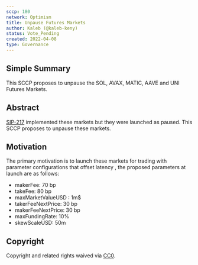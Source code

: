 ```yaml
---
sccp: 180
network: Optimism
title: Unpause Futures Markets
author: Kaleb (@kaleb-keny)
status: Vote_Pending
created: 2022-04-08
type: Governance
---
```


## Simple Summary

<!--"If you can't explain it simply, you don't understand it well enough." Provide a simplified and layman-accessible explanation of the SCCP.-->

This SCCP proposes to unpause the SOL, AVAX, MATIC, AAVE and UNI Futures Markets.

## Abstract

<!--A short (~200 word) description of the variable change proposed.-->

[SIP-217](https://sips.synthetix.io/sips/sip-217/) implemented these markets but they were launched as paused. This SCCP proposes to unpause these markets.


## Motivation

<!--The motivation is critical for SCCPs that want to update variables within Synthetix. It should clearly explain why the existing variable is not incentive aligned. SCCP submissions without sufficient motivation may be rejected outright.-->

The primary motivation is to launch these markets for trading with parameter configurations that offset latency , the proposed parameters at launch are as follows:
- makerFee: 70 bp
- takeFee: 80 bp
- maxMarketValueUSD : 1m$
- takerFeeNextPrice: 30 bp
- makerFeeNextPrice: 30 bp
- maxFundingRate: 10%
- skewScaleUSD: 50m


## Copyright

Copyright and related rights waived via [CC0](https://creativecommons.org/publicdomain/zero/1.0/).
